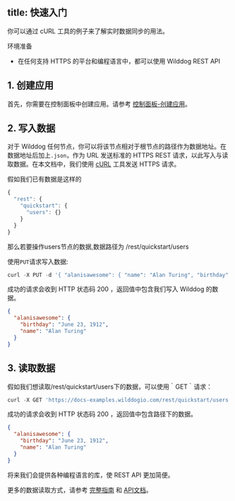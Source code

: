 
title: 快速入门
---

你可以通过 cURL 工具的例子来了解实时数据同步的用法。

<div class="env">
    <p class="env-title">环境准备</p>
    <ul>
        <li>在任何支持 HTTPS 的平台和编程语言中，都可以使用 Wilddog REST API</li>
    </ul>
</div>

## 1. 创建应用

首先，你需要在控制面板中创建应用。请参考 [控制面板-创建应用](/console/creat.html)。

## 2. 写入数据

对于 Wilddog 任何节点，你可以将该节点相对于根节点的路径作为数据地址。在数据地址后加上`.json`，作为 URL 发送标准的 HTTPS REST 请求，以此写入与读取数据。在本文档中，我们使用 [cURL](https://en.wikipedia.org/wiki/CURL) 工具发送 HTTPS 请求。

假如我们已有数据是这样的

```javascript
{
  "rest": {
    "quickstart": {
      "users": {}
    }
  }
}
```
那么若要操作users节点的数据,数据路径为 /rest/quickstart/users

使用`PUT`请求写入数据:

```javascript
curl -X PUT -d '{ "alanisawesome": { "name": "Alan Turing", "birthday": "June 23, 1912" } }' 'https://docs-examples.wilddogio.com/rest/quickstart/users.json'
```

成功的请求会收到 HTTP 状态码 200 ，返回值中包含我们写入 Wilddog 的数据。

```json
{
  "alanisawesome": {
    "birthday": "June 23, 1912",
    "name": "Alan Turing"
  }
}
```

## 3. 读取数据

假如我们想读取/rest/quickstart/users下的数据，可以使用｀GET｀请求：

```javascript
curl -X GET 'https://docs-examples.wilddogio.com/rest/quickstart/users.json'
```

成功的请求会收到 HTTP 状态码 200 ，返回值中包含路径下的数据。

```json
{
  "alanisawesome": {
    "birthday": "June 23, 1912",
    "name": "Alan Turing"
  }
}
```


将来我们会提供各种编程语言的库，使 REST API 更加简便。

更多的数据读取方式，请参考 [完整指南](/guide/sync/rest/guide.html) 和 [API文档](/api/sync/rest.html)。
